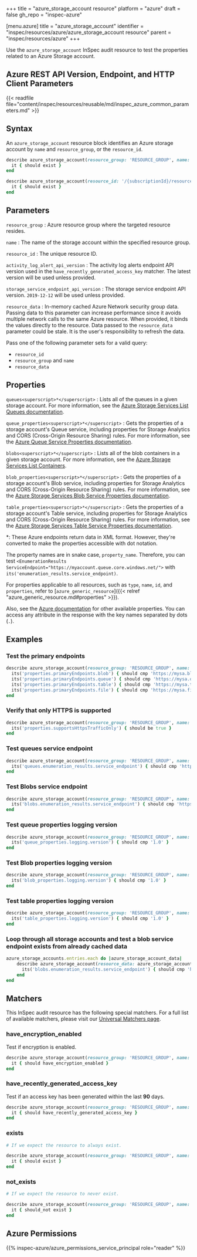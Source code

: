 +++
title = "azure_storage_account resource"
platform = "azure"
draft = false
gh_repo = "inspec-azure"

[menu.azure]
title = "azure_storage_account"
identifier = "inspec/resources/azure/azure_storage_account resource"
parent = "inspec/resources/azure"
+++

Use the `azure_storage_account` InSpec audit resource to test the properties related to an Azure Storage account.

## Azure REST API Version, Endpoint, and HTTP Client Parameters

{{< readfile file="content/inspec/resources/reusable/md/inspec_azure_common_parameters.md" >}}

## Syntax

An `azure_storage_account` resource block identifies an Azure storage account by `name` and `resource_group`, or the `resource_id`.

```ruby
describe azure_storage_account(resource_group: 'RESOURCE_GROUP', name: 'NAME')  do
  it { should exist }
end
```

```ruby
describe azure_storage_account(resource_id: '/{subscriptionId}/resourceGroups/{resourceGroupName}/providers/Microsoft.Storage/storageAccounts/{accountName}') do
  it { should exist }
end
```

## Parameters

`resource_group`
: Azure resource group where the targeted resource resides.

`name`
: The name of the storage account within the specified resource group.

`resource_id`
: The unique resource ID.

`activity_log_alert_api_version`
: The activity log alerts endpoint API version used in the `have_recently_generated_access_key` matcher. The latest version will be used unless provided.

`storage_service_endpoint_api_version`
: The storage service endpoint API version. `2019-12-12` will be used unless provided.

`resource_data`
: In-memory cached Azure Network security group data. Passing data to this parameter can increase performance since it avoids multiple network calls to the same Azure resource. When provided, it binds the values directly to the resource. Data passed to the `resource_data` parameter could be stale. It is the user's responsibility to refresh the data.

Pass one of the following parameter sets for a valid query:

- `resource_id`
- `resource_group` and `name`
- `resource_data`

## Properties

`queues<superscript>*</superscript>`
: Lists all of the queues in a given storage account. For more information, see the [Azure Storage Services List Queues documentation](https://docs.microsoft.com/en-us/rest/api/storageservices/list-queues1).

`queue_properties<superscript>*</superscript>`
: Gets the properties of a storage account's Queue service, including properties for Storage Analytics and CORS (Cross-Origin Resource Sharing) rules. For more information, see the [Azure Queue Service Properties documentation](https://docs.microsoft.com/en-us/rest/api/storageservices/get-queue-service-properties).

`blobs<superscript>*</superscript>`
: Lists all of the blob containers in a given storage account. For more information, see the [Azure Storage Services List Containers](https://docs.microsoft.com/en-us/rest/api/storageservices/list-containers2).

`blob_properties<superscript>*</superscript>`
: Gets the properties of a storage account's Blob service, including properties for Storage Analytics and CORS (Cross-Origin Resource Sharing) rules. For more information, see the [Azure Storage Services Blob Service Properties documentation](https://docs.microsoft.com/en-us/rest/api/storageservices/get-blob-service-properties).

`table_properties<superscript>*</superscript>`
: Gets the properties of a storage account's Table service, including properties for Storage Analytics and CORS (Cross-Origin Resource Sharing) rules. For more information, see the [Azure Storage Services Table Service Properties documentation](https://docs.microsoft.com/en-us/rest/api/storageservices/get-table-service-properties).

<superscript>*</superscript>: These Azure endpoints return data in XML format. However, they're converted to make the properties accessible with dot notation.

The property names are in snake case, `property_name`. Therefore, you can test `<EnumerationResults ServiceEndpoint="https://myaccount.queue.core.windows.net/">` with `its('enumeration_results.service_endpoint)`.

For properties applicable to all resources, such as `type`, `name`, `id`, and `properties`, refer to [`azure_generic_resource`]({{< relref "azure_generic_resource.md#properties" >}}).

Also, see the [Azure documentation](https://docs.microsoft.com/en-us/rest/api/storagerp/storageaccounts/getproperties#storageaccount) for other available properties. You can access any attribute in the response with the key names separated by dots (`.`).

## Examples

### Test the primary endpoints

```ruby
describe azure_storage_account(resource_group: 'RESOURCE_GROUP', name: 'NAME') do
  its('properties.primaryEndpoints.blob') { should cmp 'https://mysa.blob.core.windows.net/' }
  its('properties.primaryEndpoints.queue') { should cmp 'https://mysa.queue.core.windows.net/' }
  its('properties.primaryEndpoints.table') { should cmp 'https://mysa.table.core.windows.net/' }
  its('properties.primaryEndpoints.file') { should cmp 'https://mysa.file.core.windows.net/' }
end
```

### Verify that only HTTPS is supported

```ruby
describe azure_storage_account(resource_group: 'RESOURCE_GROUP', name: 'NAME') do
  its('properties.supportsHttpsTrafficOnly') { should be true }
end
```

### Test queues service endpoint

```ruby
describe azure_storage_account(resource_group: 'RESOURCE_GROUP', name: 'NAME') do
  its('queues.enumeration_results.service_endpoint') { should cmp 'https://mysa.queue.core.windows.net/' }
end
```

### Test Blobs service endpoint

```ruby
describe azure_storage_account(resource_group: 'RESOURCE_GROUP', name: 'NAME') do
  its('blobs.enumeration_results.service_endpoint') { should cmp 'https://mysa.blob.core.windows.net/' }
end
```

### Test queue properties logging version

```ruby
describe azure_storage_account(resource_group: 'RESOURCE_GROUP', name: 'NAME') do
  its('queue_properties.logging.version') { should cmp '1.0' }
end
```

### Test Blob properties logging version

```ruby
describe azure_storage_account(resource_group: 'RESOURCE_GROUP', name: 'NAME') do
  its('blob_properties.logging.version') { should cmp '1.0' }
end
```

### Test table properties logging version

```ruby
describe azure_storage_account(resource_group: 'RESOURCE_GROUP', name: 'NAME') do
  its('table_properties.logging.version') { should cmp '1.0' }
end
```

### Loop through all storage accounts and test a blob service endpoint exists from already cached data

```ruby
azure_storage_accounts.entries.each do |azure_storage_account_data|
    describe azure_storage_account(resource_data: azure_storage_account_data) do
      its('blobs.enumeration_results.service_endpoint') { should cmp 'https://mysa.blob.core.windows.net/' }
    end
end
```

## Matchers

This InSpec audit resource has the following special matchers. For a full list of available matchers, please visit our [Universal Matchers page](https://docs.chef.io/inspec/matchers/).

### have_encryption_enabled

Test if encryption is enabled.

```ruby
describe azure_storage_account(resource_group: 'RESOURCE_GROUP', name: 'NAME') do
  it { should have_encryption_enabled }
end
```

### have_recently_generated_access_key

Test if an access key has been generated within the last **90** days.

```ruby
describe azure_storage_account(resource_group: 'RESOURCE_GROUP', name: 'NAME') do
  it { should have_recently_generated_access_key }
end
```

### exists

```ruby
# If we expect the resource to always exist.

describe azure_storage_account(resource_group: 'RESOURCE_GROUP', name: 'NAME') do
  it { should exist }
end
```

### not_exists

```ruby
# If we expect the resource to never exist.

describe azure_storage_account(resource_group: 'RESOURCE_GROUP', name: 'NAME') do
  it { should_not exist }
end
```

## Azure Permissions

{{% inspec-azure/azure_permissions_service_principal role="reader" %}}
